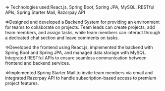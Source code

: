 => Technologies used:React.js, Spring Boot, Spring JPA, MySQL, RESTful APIs, Spring Starter Mail, Razorpay API

=>Designed and developed a Backend System for  providing an environment for teams to collaborate on projects. 
Team leads can create projects, add team members, and assign tasks, while team members can interact 
through a dedicated chat section and leave comments on tasks.

=>Developed the frontend using React.js, implemented the backend with Spring Boot and Spring JPA, and 
managed data storage with MySQL. Integrated RESTful APIs to ensure seamless communication between 
frontend and backend services.

=>Implemented Spring Starter Mail to invite team members via email and integrated Razorpay API to handle
subscription-based access to premium project features.

